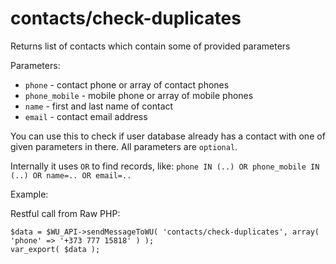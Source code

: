 contacts/check-duplicates
===

Returns list of contacts which contain some of provided parameters

Parameters:

 * `phone` - contact phone or array of contact phones
 * `phone_mobile` - mobile phone or array of mobile phones
 * `name` - first and last name of contact
 * `email` - contact email address

You can use this to check if user database already has a contact with one of given parameters in there. All parameters are `optional`.

Internally it uses `OR` to find records, like: `phone IN (..) OR phone_mobile IN (..) OR name=.. OR email=..`

Example:

Restful call from Raw PHP:
```
$data = $WU_API->sendMessageToWU( 'contacts/check-duplicates', array( 'phone' => '+373 777 15818' ) );
var_export( $data );
```
